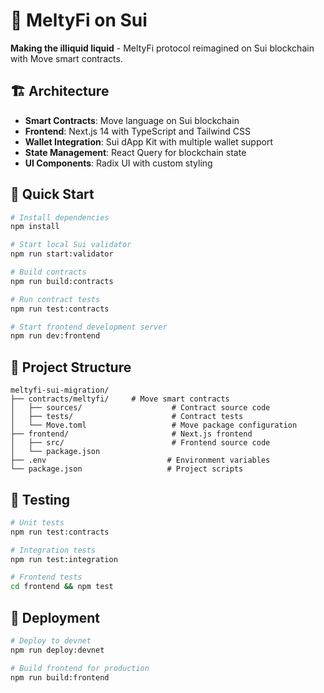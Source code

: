 # 🍫 MeltyFi on Sui

**Making the illiquid liquid** - MeltyFi protocol reimagined on Sui blockchain with Move smart contracts.

## 🏗️ Architecture

- **Smart Contracts**: Move language on Sui blockchain
- **Frontend**: Next.js 14 with TypeScript and Tailwind CSS  
- **Wallet Integration**: Sui dApp Kit with multiple wallet support
- **State Management**: React Query for blockchain state
- **UI Components**: Radix UI with custom styling

## 🚀 Quick Start

```bash
# Install dependencies
npm install

# Start local Sui validator
npm run start:validator

# Build contracts
npm run build:contracts

# Run contract tests
npm run test:contracts

# Start frontend development server
npm run dev:frontend
```

## 📂 Project Structure

```
meltyfi-sui-migration/
├── contracts/meltyfi/     # Move smart contracts
│   ├── sources/                    # Contract source code
│   ├── tests/                      # Contract tests
│   └── Move.toml                   # Move package configuration
├── frontend/                       # Next.js frontend
│   ├── src/                        # Frontend source code
│   └── package.json
├── .env                           # Environment variables
└── package.json                   # Project scripts
```

## 🧪 Testing

```bash
# Unit tests
npm run test:contracts

# Integration tests  
npm run test:integration

# Frontend tests
cd frontend && npm test
```

## 🚀 Deployment

```bash
# Deploy to devnet
npm run deploy:devnet

# Build frontend for production
npm run build:frontend
```

